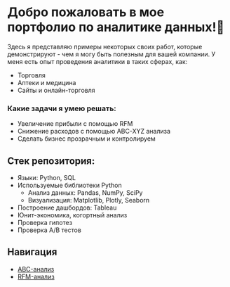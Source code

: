 # Добро пожаловать в мое портфолио по аналитике данных!👋
 Здесь я представляю примеры некоторых своих работ, которые демонстрируют - чем я могу быть полезным для 
 вашей компании. У меня есть опыт проведения аналитики в таких сферах, как:
* Торговля
* Аптеки и медицина
* Сайты и онлайн-торговля

### Какие задачи я умею решать:
* Увеличение прибыли с помощью RFM
* Снижение расходов с помощью ABC-XYZ анализа
* Сделать бизнес прозрачным и контролируем

## Стек репозитория:
* Языки: Python, SQL
* Используемые библиотеки Python
   * Анализ данных: Pandas, NumPy, SciPy
   * Визуализация: Matplotlib, Plotly, Seaborn
* Построение дашбордов: Tableau
* Юнит-экономика, когортный анализ
* Проверка гипотез
* Проверка A/B тестов

 ## Навигация
* [ABC-анализ](/tree/main/ABC-анализ)
* [RFM-анализ](/github.com/uri-ivanov2008/Portfolio-Data-analytics/RFM-анализ/#RFM-анализ)
